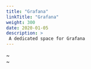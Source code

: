```yaml
---
title: "Grafana"
linkTitle: "Grafana"
weight: 300
date: 2020-01-05
description: >
 A dedicated space for Grafana 
---
```

~                                                                                                                                                 
~  
